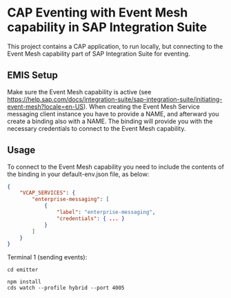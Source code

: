 # CAP Eventing with Event Mesh capability in SAP Integration Suite

This project contains a CAP application, to run locally, but connecting to the Event Mesh capability part of SAP Integration Suite for eventing.

## EMIS Setup
Make sure the Event Mesh capability is active (see https://help.sap.com/docs/integration-suite/sap-integration-suite/initiating-event-mesh?locale=en-US).
When creating the Event Mesh Service messaging client instance you have to provide a NAME, and afterward you create a binding also with a NAME. The binding will provide you with the necessary credentials to connect to the Event Mesh capability.


## Usage

To connect to the Event Mesh capability you need to include the contents of the binding in your default-env.json file, as below:

```json
{
    "VCAP_SERVICES": {
        "enterprise-messaging": [
            {
                "label": "enterprise-messaging",
                "credentials": { ... }
            }
        ]
    }
}
```

Terminal 1 (sending events):
```
cd emitter

npm install
cds watch --profile hybrid --port 4005
```
